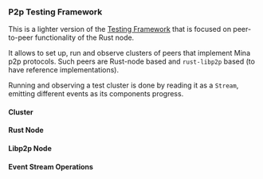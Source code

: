 ### P2p Testing Framework

This is a lighter version of the [Testing Framework](../../node/testing/) that
is focused on peer-to-peer functionality of the Rust node.

It allows to set up, run and observe clusters of peers that implement Mina p2p
protocols. Such peers are Rust-node based and `rust-libp2p` based (to have reference implementations).

Running and observing a test cluster is done by reading it as a `Stream`, emitting different events as its components progress.

#### Cluster 

#### Rust Node

#### Libp2p Node

#### Event Stream Operations
